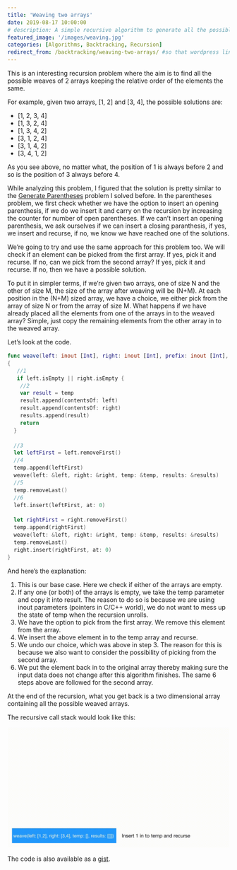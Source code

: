 ```yaml
---
title: 'Weaving two arrays'
date: 2019-08-17 10:00:00
# description: A simple recursive algorithm to generate all the possible weaves of two arrays keeping the relative order of the elements.
featured_image: '/images/weaving.jpg'
categories: [Algorithms, Backtracking, Recursion]
redirect_from: /backtracking/weaving-two-arrays/ #so that wordpress links out on the internet will bring users here.
---
```

This is an interesting recursion problem where the aim is to find all the possible weaves of 2 arrays keeping the relative order of the elements the same.

For example, given two arrays, [1, 2] and [3, 4], the possible solutions are:
* [1, 2, 3, 4]
* [1, 3, 2, 4]
* [1, 3, 4, 2]
* [3, 1, 2, 4]
* [3, 1, 4, 2]
* [3, 4, 1, 2]

As you see above, no matter what, the position of 1 is always before 2 and so is the position of 3 always before 4.

While analyzing this problem, I figured that the solution is pretty similar to the [Generate Parentheses](http://mohit.athwani.net/leetcode/leetcode-22-generate-parentheses/) problem I solved before. In the parentheses problem, we first check whether we have the option to insert an opening parenthesis, if we do we insert it and carry on the recursion by increasing the counter for number of open parentheses. If we can’t insert an opening parenthesis, we ask ourselves if we can insert a closing paranthesis, if yes, we insert and recurse, if no, we know we have reached one of the solutions.

We’re going to try and use the same approach for this problem too. We will check if an element can be picked from the first array. If yes, pick it and recurse. If no, can we pick from the second array? If yes, pick it and recurse. If no, then we have a possible solution.

To put it in simpler terms, if we’re given two arrays, one of size N and the other of size M, the size of the array after weaving will be (N+M). At each position in the (N+M) sized array, we have a choice, we either pick from the array of size N or from the array of size M. What happens if we have already placed all the elements from one of the arrays in to the weaved array? Simple, just copy the remaining elements from the other array in to the weaved array.

Let’s look at the code.

```swift
func weave(left: inout [Int], right: inout [Int], prefix: inout [Int], results: inout [[Int]])
{
   //1
   if left.isEmpty || right.isEmpty {
    //2 
    var result = temp
    result.append(contentsOf: left)
    result.append(contentsOf: right)
    results.append(result)
    return
  }
  
  //3
  let leftFirst = left.removeFirst()
  //4
  temp.append(leftFirst)
  weave(left: &left, right: &right, temp: &temp, results: &results)
  //5
  temp.removeLast()
  //6
  left.insert(leftFirst, at: 0)
  
  let rightFirst = right.removeFirst()
  temp.append(rightFirst)
  weave(left: &left, right: &right, temp: &temp, results: &results)
  temp.removeLast()
  right.insert(rightFirst, at: 0)
}
```
And here’s the explanation:

1. This is our base case. Here we check if either of the arrays are empty.
2. If any one (or both) of the arrays is empty, we take the temp parameter and copy it into result. The reason to do so is because we are using inout parameters (pointers in C/C++ world), we do not want to mess up the state of temp when the recursion unrolls.
3. We have the option to pick from the first array. We remove this element from the array.
4. We insert the above element in to the temp array and recurse.
5. We undo our choice, which was above in step 3. The reason for this is because we also want to consider the possibility of picking from the second array.
6. We put the element back in to the original array thereby making sure the input data does not change after this algorithm finishes.
The same 6 steps above are followed for the second array.

At the end of the recursion, what you get back is a two dimensional array containing all the possible weaved arrays.

The recursive call stack would look like this:

![Weaving stack frames](/images/weaving.gif)

The code is also available as a [gist](https://gist.github.com/mohitathwani/ed220e4bdd5d9fcddde528ebf1487730).